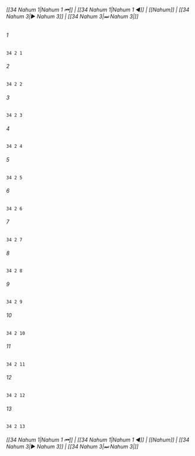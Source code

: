 
###### [[34 Nahum 1|Nahum 1 ⏮]] | [[34 Nahum 1|Nahum 1 ◀]] | [[Nahum]] | [[34 Nahum 3|▶ Nahum 3]] | [[34 Nahum 3|⏭ Nahum 3|]]

###### 1
``` verse
34 2 1 
```
###### 2
``` verse
34 2 2 
```
###### 3
``` verse
34 2 3 
```
###### 4
``` verse
34 2 4 
```
###### 5
``` verse
34 2 5 
```
###### 6
``` verse
34 2 6 
```
###### 7
``` verse
34 2 7 
```
###### 8
``` verse
34 2 8 
```
###### 9
``` verse
34 2 9 
```
###### 10
``` verse
34 2 10 
```
###### 11
``` verse
34 2 11 
```
###### 12
``` verse
34 2 12 
```
###### 13
``` verse
34 2 13 
```

###### [[34 Nahum 1|Nahum 1 ⏮]] | [[34 Nahum 1|Nahum 1 ◀]] | [[Nahum]] | [[34 Nahum 3|▶ Nahum 3]] | [[34 Nahum 3|⏭ Nahum 3|]]

